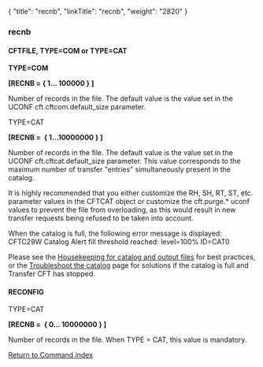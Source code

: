 {
    "title": "recnb",
    "linkTitle": "recnb",
    "weight": "2820"
}<span id="recnb"></span>

### <span class="mc-variable System.Title variable">recnb</span>

#### CFTFILE, TYPE=COM or TYPE=CAT

**TYPE=COM**

**\[RECNB = { 1... 100000 } \]**

Number of records in the file. The default value is the value set in the UCONF <span class="code">cft.cftcom.default\_size</span> parameter.

TYPE=CAT

**\[RECNB =  { 1...10000000 } \]**

Number of records in the file. The default value is the value set in the UCONF <span class="code">cft.cftcat.default\_size</span> parameter. This value corresponds to the maximum
number of transfer "entries" simultaneously present in the catalog.

It is highly recommended that you either customize the RH, SH, RT, ST, etc. parameter values in the CFTCAT object or customize the <span class="code">cft.purge.\*</span> uconf values to prevent the file from overloading, as this would result in new transfer requests being refused to be taken into account.

When the catalog is full, the following error message is displayed: <span class="code">CFTC29W Catalog Alert fill threshold reached: level=100% ID=CAT0</span>

Please see the <a href="../../../../admin_intro/admin_monitoring_intro/housekeeping_catalog" class="MCXref xref">Housekeeping for catalog and output files</a> for best practices, or the <a href="../../../../troubleshoot_intro/admin_troubleshooting_server/admin_troubleshooting_runtime/troubleshoot_catalog" class="MCXref xref">Troubleshoot the catalog</a> page for solutions if the catalog is full and Transfer CFT has stopped.

#### RECONFIG

TYPE=CAT

**\[RECNB =  {
0... 10000000 } \]**

Number of records in the file. When TYPE = CAT, this value is mandatory.

[Return to Command index](../../)
